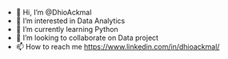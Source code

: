 - 👋 Hi, I’m @DhioAckmal
- 👀 I’m interested in Data Analytics
- 🌱 I’m currently learning Python
- 💞️ I’m looking to collaborate on Data project
- 📫 How to reach me https://www.linkedin.com/in/dhioackmal/

<!---
DhioAckmal/DhioAckmal is a ✨ special ✨ repository because its `README.md` (this file) appears on your GitHub profile.
You can click the Preview link to take a look at your changes.
--->
